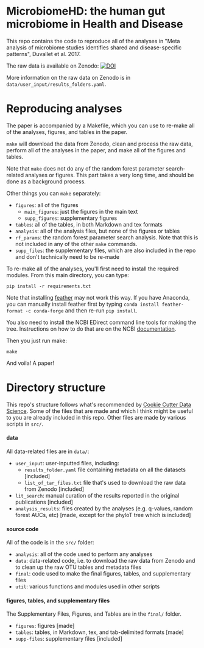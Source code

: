 # MicrobiomeHD: the human gut microbiome in Health and Disease

This repo contains the code to reproduce all of the analyses in "Meta analysis of microbiome studies identifies shared and disease-specific patterns", Duvallet et al. 2017.

The raw data is available on Zenodo: [![DOI](https://zenodo.org/badge/DOI/10.5281/zenodo.569601.svg)](https://doi.org/10.5281/zenodo.569601)

More information on the raw data on Zenodo is in `data/user_input/results_folders.yaml`.

# Reproducing analyses

The paper is accompanied by a Makefile, which you can use to re-make all of the analyses, figures, and tables in the paper.

`make` will download the data from Zenodo, clean and process the raw data, perform all of the analyses in the paper, and
make all of the figures and tables.

Note that `make` does not do any of the random forest parameter search-related
analyses or figures. This part takes a very long time, and should be done as
a background process.

Other things you can `make` separately:

* `figures`: all of the figures
  * `main_figures`: just the figures in the main text
  * `supp_figures`: supplementary figures
* `tables`: all of the tables, in both Markdown and tex formats
* `analysis`: all of the analysis files, but none of the figures or tables
* `rf_params`: the random forest parameter search analysis. Note that this
is not included in any of the other `make` commands.
* `supp_files`: the supplementary files, which are also included in the repo
and don't technically need to be re-made

To re-make all of the analyses, you'll first need to install the required
modules. From this main directory, you can type:

`pip install -r requirements.txt`

Note that installing [feather](https://github.com/wesm/feather/tree/master/python) may not work this way. 
If you have Anaconda, you can manually install feather first by typing `conda install feather-format -c conda-forge`
and then re-run `pip install`.

You also need to install the NCBI EDirect command line tools for making the tree. Instructions on how
to do that are on the NCBI [documentation](https://www.ncbi.nlm.nih.gov/books/NBK179288/).

Then you just run make:

`make`

And voila! A paper!

# Directory structure

This repo's structure follows what's recommended by [Cookie Cutter Data Science](https://drivendata.github.io/cookiecutter-data-science/).
Some of the files that are made and which I think might be useful to you
are already included in this repo. Other files are made by various scripts
in `src/`.

#### data

All data-related files are in `data/`:

* `user_input`: user-inputted files, including:
  * `results_folder.yaml` file containing metadata on all the datasets [included]
  * `list_of_tar_files.txt` file that's used to download the raw data from Zenodo [included]
* `lit_search`: manual curation of the results reported in the original publications [included]
* `analysis_results`: files created by the analyses (e.g. q-values, random forest AUCs, etc) [made, except for the phyloT tree which is included]

#### source code

All of the code is in the `src/` folder:

* `analysis`: all of the code used to perform any analyses
* `data`: data-related code, i.e. to download the raw data from Zenodo and to clean up the raw OTU tables and metadata files
* `final`: code used to make the final figures, tables, and supplementary files
* `util`: various functions and modules used in other scripts

#### figures, tables, and supplementary files

The Supplementary Files, Figures, and Tables are in the `final/` folder.

* `figures`: figures [made]
* `tables`: tables, in Markdown, tex, and tab-delimited formats [made]
* `supp-files`: supplementary files [included]
